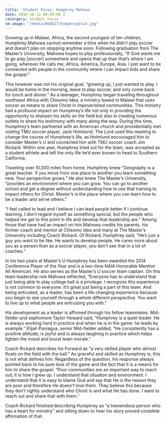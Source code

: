 ```yaml
---
title: 'Student Focus: Humphrey Mahowa'
date: 2016-10-12 00:29:00 Z
catergory: Student Focus
sm-image: "/media/868527/humphreyblue.jpg"
---
```


Growing up in Malawi, Africa, the second youngest of ten children, Humphrey Mahowa cannot remember a time when he didn’t play soccer and doesn’t plan on stopping anytime soon. Following graduation from The Master’s University, Mahowa hopes to play professionally, “If God wants me to go play \[soccer\] somewhere and opens that up than that’s where I am going, wherever He calls me; Africa, America, Europe, Asia. I just want to be connected with people in the community where I can impact kids and share the gospel.”

This however was not his original goal, “growing up, I just wanted to play. I would be home in the morning, leave to play soccer, and only come back for lunch and dinner.” As a teenager, Humphrey began traveling throughout southeast Africa with Chisomo Idea, a ministry based in Malawi that uses soccer as means to share Christ in impoverished communities. This ministry had a profound impact on Humphrey’s life not only in providing the opportunity to sharpen his skills on the field but also in creating numerous outlets to share his testimony with many along the way. During this time, Humphrey’s team partnered with an American church and providentially met visiting TMU soccer player, Jack Holmlund. The Lord used this meeting to change the course of Humphrey’s life, as Holmlund encouraged him to consider Master’s U and connected him with TMU soccer coach Jim Rickard. Within one year, Humphrey tried out for the team, was accepted as a student athlete and left the only life he’d ever known to head to Southern California.

Traveling over 10,000 miles from home, Humphrey knew “Geography is a great teacher. If you move from one place to another you learn something new. Your perspective grows.” He also knew The Master’s University, “provides an environment where you can grow. You can go to another school and get a degree without understanding how to use that training to impact others for Christ. Master’s is the place where you can learn how to be a leader and serve others.”

“I feel called to lead and I believe I can lead people better if I continue learning. I don’t regard myself as something special, but the people who helped me get to this point in life and develop that leadership are.” Among those that have had an impact on him Mahowa credits his parents, his former coach and mentor at Chisomo Idea and many at The Master’s University including Coach Rickard. Of Rickard, Humphrey said, “He’s just a guy you want to be like. He wants to develop people. He cares more about you as a person than as a soccer player, you don’t see that in a lot of coaches.”

In his two years at Master’s U Humphrey has been awarded the 2014 Conference Player of the Year and is a two-time NAIA Honorable Mention All American. He also serves as the Master’s U soccer team captain. On this team leadership role Mahowa reflected, “Everyone has to understand that just being able to play college ball is a privilege. I recognize this experience is not common to everyone. It’s great just being a part of this team. And being entrusted, as a leader, has been a life changing experience because you begin to see yourself through a whole different perspective. You want to live up to what people are entrusting you with.”

His development as a leader is affirmed through his fellow teammates. Mid-fielder and sophomore Taylor Howard said, “Humphrey is a quiet leader. He is always working hard in practice and when he is in the game: he leads by example.” Elijah Paniagua, senior Mid-fielder added, “He consistently has a positive attitude; is joyful and is always laughing in practice which helps lighten the mood and boost team morale.”

Coach Rickard describes his Forward as “a very skilled player who almost floats on the field with the ball.” As graceful and skilled as Humphrey is, this is not what defines him. Regardless of the question, his response always pointed back to his pure love of the game and the fact that it is a means for him to share the gospel. “Poor communities are an important way to reach out; it is how I grew up. I understand that situation and environment. I understand that it is easy to blame God and say that He is the reason they are poor and therefore He doesn’t love them. They believe this because they don’t rightly understand who Christ is and what He has done. I want to reach out and share that with them.”

Coach Rickard finished describing Humphrey as “a tremendous person who has a heart for ministry” and sitting down to hear his story proved complete affirmation of that.